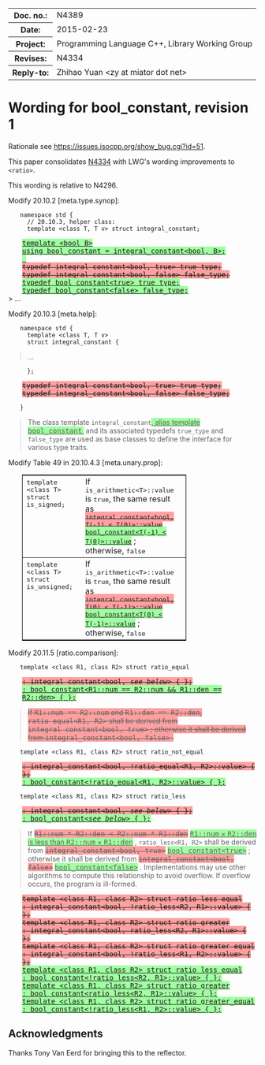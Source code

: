 <!-- maruku -o bool_constant.html bool_constant.md -->

<style type="text/css">
pre code { display: block; margin-left: 2em; }
div { display: block; margin-left: 2em; }
ins { text-decoration: underline; background-color: #A0FFA0 }
del { text-decoration: line-through; background-color: #FFA0A0 }
table.std { border: 1pt solid black; border-collapse: collapse; width: 70%; }
table.std td { border-bottom: 1pt solid black; vertical-align: text-top; }
</style>

<table><tbody>
<tr><th>Doc. no.:</th>	<td>N4389</td></tr>
<tr><th>Date:</th>	<td>2015-02-23</td></tr>
<tr><th>Project:</th>	<td>Programming Language C++, Library Working Group</td></tr>
<tr><th>Revises:</th>	<td>N4334</td></tr>
<tr><th>Reply-to:</th>	<td>Zhihao Yuan &lt;zy at miator dot net&gt;</td></tr>
</tbody></table>

# Wording for bool_constant, revision 1

Rationale see <https://issues.isocpp.org/show_bug.cgi?id=51>.

This paper consolidates
[N4334](http://www.open-std.org/JTC1/SC22/WG21/docs/papers/2014/n4334.html)
with LWG's wording improvements to `<ratio>`.

This wording is relative to N4296.

Modify 20.10.2 &#91;meta.type.synop&#93;:

    namespace std {
      // 20.10.3, helper class:
      template <class T, T v> struct integral_constant;
<div>
<ins><tt>
      template &lt;bool B&gt;<br/>
      using bool_constant = integral_constant&lt;bool, B&gt;;<br/>
      &nbsp;<br/>
</tt></ins>
<del><tt>
      typedef integral_constant&lt;bool, true&gt; true_type;<br/>
      typedef integral_constant&lt;bool, false&gt; false_type;<br/>
</tt></del>
<ins><tt>
      typedef bool_constant&lt;true&gt; true_type;<br/>
      typedef bool_constant&lt;false&gt; false_type;<br/>
</tt></ins>
</div>
> ...

Modify 20.10.3 &#91;meta.help&#93;:

    namespace std {
      template <class T, T v>
      struct integral_constant {
> ...

      };
<div>
<del><tt>
      typedef integral_constant&lt;bool, true&gt; true_type;<br/>
      typedef integral_constant&lt;bool, false&gt; false_type;<br/>
</tt></del>
</div>

    }

> The class template `integral_constant`<ins>, alias template
> <tt>bool_constant</tt>,</ins> and its associated typedefs `true_type`
> and `false_type` are used as base classes to define the
> interface for various type traits.

Modify Table 49 in 20.10.4.3 &#91;meta.unary.prop&#93;:

<div>
<table class="std"><tbody>
<tr>
<td style="width: 40%">
<tt>
template &lt;class T&gt;<br/>
struct is_signed;<br/>
</tt>
</td>
<td style="width: 30%">
If <tt>is_arithmetic&lt;T&gt;::value</tt> is <tt>true</tt>, the same result as
<del><tt>integral_constant&lt;bool, T(-1) &lt; T(0)&gt;::value</tt></del>
<ins><tt>bool_constant&lt;T(-1) &lt; T(0)&gt;::value</tt></ins>
; otherwise, <tt>false</tt>
</td>
<td>
</td>
</tr>
<tr>
<td style="width: 40%">
<tt>
template &lt;class T&gt;<br/>
struct is_unsigned;<br/>
</tt>
</td>
<td style="width: 30%">
If <tt>is_arithmetic&lt;T&gt;::value</tt> is <tt>true</tt>, the same result as
<del><tt>integral_constant&lt;bool, T(0) &lt; T(-1)&gt;::value</tt></del>
<ins><tt>bool_constant&lt;T(0) &lt; T(-1)&gt;::value</tt></ins>
; otherwise, <tt>false</tt>
</td>
<td>
</td>
</tr>
</tbody></table>
</div>

Modify 20.11.5 &#91;ratio.comparison&#93;:

    template <class R1, class R2> struct ratio_equal
<div>
<del><tt>
      : integral_constant&lt;bool, <i>see below</i>&gt; { };<br/>
</tt></del>
<ins><tt>
      : bool_constant&lt;R1::num == R2::num &amp;&amp;
R1::den == R2::den&gt; { };<br/>
</tt></ins>
</div>

> <del>
> If <tt>R1::num == R2::num</tt> and <tt>R1::den == R2::den</tt>,
> <tt>ratio_equal&lt;R1, R2&gt;</tt>
> shall be derived from
> <tt>integral_constant&lt;bool, true&gt;</tt>
> ; otherwise it shall be derived from
> <tt>integral_constant&lt;bool, false&gt;</tt>
> .
> </del>

    template <class R1, class R2> struct ratio_not_equal
<div>
<del><tt>
      : integral_constant&lt;bool,
      !ratio_equal&lt;R1, R2&gt;::value&gt; { };<br/>
</tt></del>
<ins><tt>
      : bool_constant&lt;!ratio_equal&lt;R1, R2&gt;::value&gt; { };<br/>
</tt></ins>
</div>

    template <class R1, class R2> struct ratio_less
<div>
<del><tt>
      : integral_constant&lt;bool, <i>see below</i>&gt; { };<br/>
</tt></del>
<ins><tt>
      : bool_constant&lt;<i>see below</i>&gt; { };<br/>
</tt></ins>
</div>

> If
> <del><tt>R1::num * R2::den &lt; R2::num * R1::den</tt></del>
> <ins><tt>R1::num</tt> &times; <tt>R2::den</tt> is less than
> <tt>R2::num</tt> &times; <tt>R1::den</tt></ins>
> , `ratio_less<R1, R2>` shall be
> derived from
> <del><tt>integral_constant&lt;bool, true&gt;</tt></del>
> <ins><tt>bool_constant&lt;true&gt;</tt></ins>
> ; otherwise it shall be derived from
> <del><tt>integral_constant&lt;bool, false&gt;</tt></del>
> <ins><tt>bool_constant&lt;false&gt;</tt></ins>
> . Implementations may use other algorithms to compute this relationship to
> avoid overflow. If overflow occurs, the program is ill-formed.

<div>
<del><tt>
  template &lt;class R1, class R2&gt; struct ratio_less_equal<br/>
    : integral_constant&lt;bool, !ratio_less&lt;R2, R1&gt;::value&gt; { };<br/>
  template &lt;class R1, class R2&gt; struct ratio_greater<br/>
    : integral_constant&lt;bool, ratio_less&lt;R2, R1&gt;::value&gt; { };<br/>
  template &lt;class R1, class R2&gt; struct ratio_greater_equal<br/>
    : integral_constant&lt;bool, !ratio_less&lt;R1, R2&gt;::value&gt; { };<br/>
</tt></del>
<ins><tt>
  template &lt;class R1, class R2&gt; struct ratio_less_equal<br/>
    : bool_constant&lt;!ratio_less&lt;R2, R1&gt;::value&gt; { };<br/>
  template &lt;class R1, class R2&gt; struct ratio_greater<br/>
    : bool_constant&lt;ratio_less&lt;R2, R1&gt;::value&gt; { };<br/>
  template &lt;class R1, class R2&gt; struct ratio_greater_equal<br/>
    : bool_constant&lt;!ratio_less&lt;R1, R2&gt;::value&gt; { };<br/>
</tt></ins>
</div>

## Acknowledgments

Thanks Tony Van Eerd for bringing this to the reflector.
